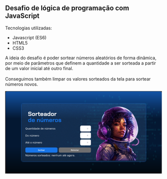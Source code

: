 ## Desafio de lógica de programação com JavaScript

Tecnologias utilizadas: 
* Javascript (ES6) 
* HTML5
* CSS3

A ideia do desafio é poder sortear números aleatórios de forma dinâmica, por meio de parâmetros que definem a quantidade a ser sorteada a partir de um valor inicial até outro final.<br>
<br>
Conseguimos também limpar os valores sorteados da tela para sortear números novos.

![ Preview do projeto estudando lógica de programação](/img/preview-sorteador.png)
